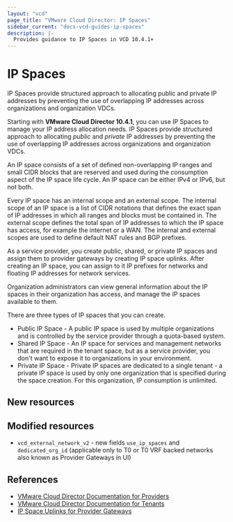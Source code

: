 ```yaml
---
layout: "vcd"
page_title: "VMware Cloud Director: IP Spaces"
sidebar_current: "docs-vcd-guides-ip-spaces"
description: |-
  Provides guidance to IP Spaces in VCD 10.4.1+
---
```


# IP Spaces

IP Spaces provide structured approach to allocating public and private IP addresses by preventing
the use of overlapping IP addresses across organizations and organization VDCs.

Starting with **VMware Cloud Director 10.4.1**, you can use IP Spaces to manage your IP address
allocation needs. IP Spaces provide structured approach to allocating *public* and *private* IP
addresses by preventing the use of overlapping IP addresses across organizations and organization
VDCs.

An IP space consists of a set of defined non-overlapping IP ranges and small CIDR blocks that are
reserved and used during the consumption aspect of the IP space life cycle. An IP space can be
either IPv4 or IPv6, but not both.

Every IP space has an internal scope and an external scope. The internal scope of an IP space is a
list of CIDR notations that defines the exact span of IP addresses in which all ranges and blocks
must be contained in. The external scope defines the total span of IP addresses to which the IP
space has access, for example the internet or a WAN. The internal and external scopes are used to
define default NAT rules and BGP prefixes.

As a service provider, you create public, shared, or private IP spaces and assign them to provider
gateways by creating IP space uplinks. After creating an IP space, you can assign to it IP prefixes
for networks and floating IP addresses for network services.

Organization administrators can view general information about the IP spaces in their organization
has access, and manage the IP spaces available to them.

There are three types of IP spaces that you can create.

* Public IP Space - A public IP space is used by multiple organizations and is controlled by the
  service provider through a quota-based system. 
* Shared IP Space - An IP space for services and management networks that are required in the tenant
  space, but as a service provider, you don't want to expose it to organizations in your
  environment. 
* Private IP Space - Private IP spaces are dedicated to a single tenant - a private IP space is used
  by only one organization that is specified during the space creation. For this organization, IP
  consumption is unlimited.


## New resources


## Modified resources

* `vcd_external_network_v2` - new fields `use_ip_spaces` and `dedicated_org_id` (applicable only to
  T0 or T0 VRF backed networks also known as Provider Gateways in UI)


## References

* [VMware Cloud Director Documentation for Providers](https://docs.vmware.com/en/VMware-Cloud-Director/10.4/VMware-Cloud-Director-Service-Provider-Admin-Portal-Guide/GUID-46772618-7991-4928-A77B-BC774C45EA33.html)
* [VMware Cloud Director Documentation for Tenants](https://docs.vmware.com/en/VMware-Cloud-Director/10.4/VMware-Cloud-Director-Tenant-Portal-Guide/GUID-FB230D89-ACBC-4345-A11A-D099D359ED1B.html)
* [IP Space Uplinks for Provider Gateways](https://docs.vmware.com/en/VMware-Cloud-Director/10.4/VMware-Cloud-Director-Service-Provider-Admin-Portal-Guide/GUID-0D40BD21-CAAA-4FD3-B6ED-78BA8FE2DEF1.html)

